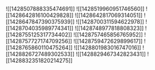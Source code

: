 ![[1428507888335474691]]
![[1428519960951746560]]
![[1428642816100429828]]
![[1428642817069314051]]
![[1428647847390375939]]
![[1428700311594622978]]
![[1428704035989774341]]
![[1428748977818808323]]
![[1428755125317734402]]
![[1428757465856765952]]
![[1428757727174709256]]
![[1428759472629899617]]
![[1428765860110475264]]
![[1428801983016747016]]
![[1428826727489302533]]
![[1428829467342823431]]
![[1428832351820214275]]
